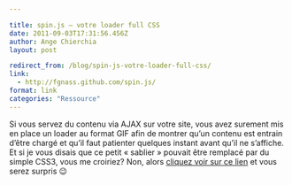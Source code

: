 ```yaml
---

title: spin.js – votre loader full CSS
date: 2011-09-03T17:31:56.456Z
author: Ange Chierchia
layout: post

redirect_from: /blog/spin-js-votre-loader-full-css/
link:
  - http://fgnass.github.com/spin.js/
format: link
categories: "Ressource"
---
```

Si vous servez du contenu via AJAX sur votre site, vous avez surement mis en place un loader au format GIF afin de montrer qu&rsquo;un contenu est entrain d&rsquo;être chargé et qu&rsquo;il faut patienter quelques instant avant qu&rsquo;il ne s&rsquo;affiche. Et si je vous disais que ce petit &laquo;&nbsp;sablier&nbsp;&raquo; pouvait être remplacé par du simple CSS3, vous me croiriez? Non, alors <a href="http://spin.js.org/" target="_blank">cliquez voir sur ce lien</a> et vous serez surpris 😉